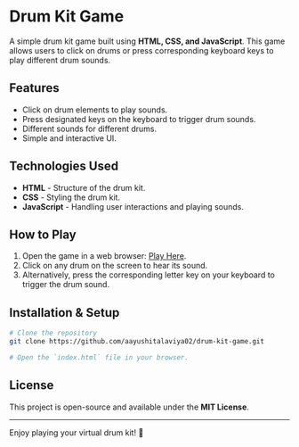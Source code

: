 # Drum Kit Game

A simple drum kit game built using **HTML, CSS, and JavaScript**. This game allows users to click on drums or press corresponding keyboard keys to play different drum sounds.

## Features

- Click on drum elements to play sounds.
- Press designated keys on the keyboard to trigger drum sounds.
- Different sounds for different drums.
- Simple and interactive UI.

## Technologies Used

- **HTML** - Structure of the drum kit.
- **CSS** - Styling the drum kit.
- **JavaScript** - Handling user interactions and playing sounds.

## How to Play

1. Open the game in a web browser: [Play Here](https://aayushitalaviya02.github.io/drum-kit-game/).
2. Click on any drum on the screen to hear its sound.
3. Alternatively, press the corresponding letter key on your keyboard to trigger the drum sound.

## Installation & Setup

```sh
# Clone the repository
git clone https://github.com/aayushitalaviya02/drum-kit-game.git

# Open the `index.html` file in your browser.
```

## License

This project is open-source and available under the **MIT License**.

---

Enjoy playing your virtual drum kit! 🥁
